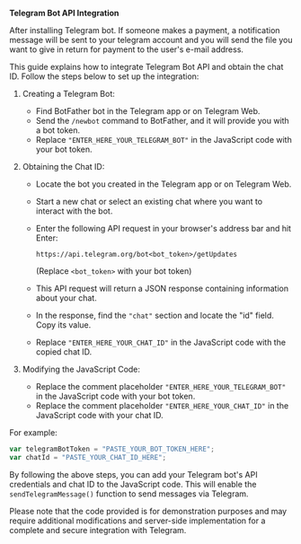 
**Telegram Bot API Integration**

After installing Telegram bot. If someone makes a payment, a notification message will be sent to your telegram account and you will send the file you want to give in return for payment to the user's e-mail address.

This guide explains how to integrate Telegram Bot API and obtain the chat ID. Follow the steps below to set up the integration:

1. Creating a Telegram Bot:
   - Find BotFather bot in the Telegram app or on Telegram Web.
   - Send the `/newbot` command to BotFather, and it will provide you with a bot token.
   - Replace `"ENTER_HERE_YOUR_TELEGRAM_BOT"` in the JavaScript code with your bot token.

2. Obtaining the Chat ID:
   - Locate the bot you created in the Telegram app or on Telegram Web.
   - Start a new chat or select an existing chat where you want to interact with the bot.
   - Enter the following API request in your browser's address bar and hit Enter:

     ```
     https://api.telegram.org/bot<bot_token>/getUpdates
     ```

     (Replace `<bot_token>` with your bot token)

   - This API request will return a JSON response containing information about your chat.
   - In the response, find the `"chat"` section and locate the "id" field. Copy its value.
   - Replace `"ENTER_HERE_YOUR_CHAT_ID"` in the JavaScript code with the copied chat ID.

3. Modifying the JavaScript Code:
   - Replace the comment placeholder `"ENTER_HERE_YOUR_TELEGRAM_BOT"` in the JavaScript code with your bot token.
   - Replace the comment placeholder `"ENTER_HERE_YOUR_CHAT_ID"` in the JavaScript code with your chat ID.

For example:

```javascript
var telegramBotToken = "PASTE_YOUR_BOT_TOKEN_HERE";
var chatId = "PASTE_YOUR_CHAT_ID_HERE";
```

By following the above steps, you can add your Telegram bot's API credentials and chat ID to the JavaScript code. This will enable the `sendTelegramMessage()` function to send messages via Telegram.

Please note that the code provided is for demonstration purposes and may require additional modifications and server-side implementation for a complete and secure integration with Telegram.
